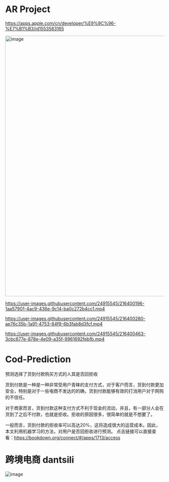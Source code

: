 
# AR Project

https://apps.apple.com/cn/developer/%E9%9C%96-%E7%B1%B3/id1553583165

<img width="827" alt="image" src="https://user-images.githubusercontent.com/24915545/216399181-73482181-eafa-4d2d-881a-177203f5793b.png">

 https://user-images.githubusercontent.com/24915545/216400196-1aa57901-4ac9-436e-9c14-ba0c272b4cc1.mp4


https://user-images.githubusercontent.com/24915545/216400280-ae76c35b-1a91-4753-84f9-6b3fab8d3fcf.mp4


https://user-images.githubusercontent.com/24915545/216400463-3cbc677e-878e-4e09-a35f-9961692febfb.mp4


 
# Cod-Prediction
预测选择了货到付款购买方式的人其是否回拒收


货到付款是一种是一种非常受用户青睐的支付方式，对于客户而言，货到付款更加安全，特别是对于一些电商不发达的的确，货到付款能够有效的打消用户对于网购的不信任。

对于商家而言，货到付款这种支付方式不利于现金的流动，并且，有一部分人会在货到了之后不付款，也就是拒收。拒收的原因很多，很简单的就是不想要了。

一般而言，货到付款的拒收率可以高达20%，这将造成很大的运营成本。因此，本文利用机器学习的方法，对用户是否回拒收进行预测。
点击链接可以直接查看：https://bookdown.org/connect/#/apps/1713/access

# 跨境电商 dantsili 

![image](https://github.com/user-attachments/assets/29af89cc-9b54-491a-9f61-662a1c4923cd)






